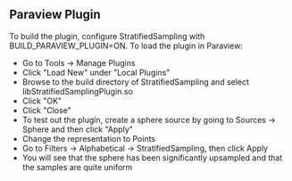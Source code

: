 

Paraview Plugin
---------------
To build the plugin, configure StratifiedSampling with BUILD_PARAVIEW_PLUGIN=ON.
To load the plugin in Paraview:
- Go to Tools -> Manage Plugins
- Click "Load New" under "Local Plugins"
- Browse to the build directory of StratifiedSampling and select libStratifiedSamplingPlugin.so
- Click "OK"
- Click "Close"
- To test out the plugin, create a sphere source by going to Sources -> Sphere and then click "Apply"
- Change the representation to Points
- Go to Filters -> Alphabetical -> StratifiedSampling, then click Apply
- You will see that the sphere has been significantly upsampled and that the samples are quite uniform
